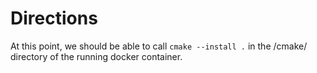 # Directions
At this point, we should be able to call `cmake --install .` in the /cmake/ directory of the running docker container.